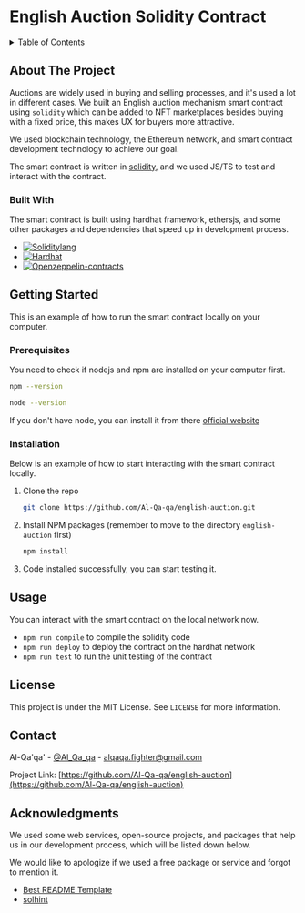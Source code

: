 <!-- PROJECT SHIELDS -->
<!--
*** I'm using markdown "reference style" links for readability.
*** Reference links are enclosed in brackets [ ] instead of parentheses ( ).
*** See the bottom of this document for the declaration of the reference variables
*** for contributors-url, forks-url, etc. This is an optional, concise syntax you may use.
*** https://www.markdownguide.org/basic-syntax/#reference-style-links
-->


<!-- PROJECT LOGO -->
<h1>English Auction Solidity Contract</h1>



<!-- TABLE OF CONTENTS -->
<details>
  <summary>Table of Contents</summary>
  <ol>
    <li>
      <a href="#about-the-project">About The Project</a>
      <ul>
        <li><a href="#built-with">Built With</a></li>
      </ul>
    </li>
    <li>
      <a href="#getting-started">Getting Started</a>
      <ul>
        <li><a href="#prerequisites">Prerequisites</a></li>
        <li><a href="#installation">Installation</a></li>
      </ul>
    </li>
    <li><a href="#usage">Usage</a></li>
    <li><a href="#license">License</a></li>
    <li><a href="#contact">Contact</a></li>
    <li><a href="#acknowledgments">Acknowledgments</a></li>
  </ol>
</details>

<!-- ABOUT THE PROJECT -->

## About The Project

Auctions are widely used in buying and selling processes, and it's used a lot in different cases.
We built an English auction mechanism smart contract using `solidity` which can be added to NFT marketplaces besides buying with a fixed price, this makes UX for buyers more attractive. 

We used blockchain technology, the Ethereum network, and smart contract development technology to achieve our goal.

The smart contract is written in [solidity](https://soliditylang.org/), and we used JS/TS to test and interact with the contract.




### Built With

The smart contract is built using hardhat framework, ethersjs, and some other packages and dependencies that speed up in development process.

* [![Soliditylang][Solidity]][Solidity-url]
* [![Hardhat][Hardhat]][Hardhat-url]
* [![Openzeppelin-contracts][Openzeppelin]][Openzeppelin-url]


<!-- GETTING STARTED -->
## Getting Started

This is an example of how to run the smart contract locally on your computer.

### Prerequisites

You need to check if nodejs and npm are installed on your computer first.

```sh
npm --version
```

```sh
node --version
```

If you don't have node, you can install it from there [official website](https://nodejs.org/en)


### Installation

Below is an example of how to start interacting with the smart contract locally.

1. Clone the repo
   ```sh
   git clone https://github.com/Al-Qa-qa/english-auction.git
   ```
2. Install NPM packages (remember to move to the directory `english-auction` first)
   ```sh
   npm install
   ```
3. Code installed successfully, you can start testing it.




<!-- USAGE EXAMPLES -->
## Usage

You can interact with the smart contract on the local network now.

- `npm run compile` to compile the solidity code
- `npm run deploy` to deploy the contract on the hardhat network
- `npm run test` to run the unit testing of the contract


<!-- LICENSE -->
## License

This project is under the MIT License. See `LICENSE` for more information.



<!-- CONTACT -->
## Contact

Al-Qa'qa' - [@Al_Qa_qa](https://twitter.com/Al_Qa_qa) - alqaqa.fighter@gmail.com

Project Link: [https://github.com/Al-Qa-qa/english-auction](https://github.com/Al-Qa-qa/english-auction)



<!-- ACKNOWLEDGMENTS -->
## Acknowledgments

We used some web services, open-source projects, and packages that help us in our development process, which will be listed down below.

We would like to apologize if we used a free package or service and forgot to mention it.


* [Best README Template](https://github.com/othneildrew/Best-README-Template)
* [solhint](https://github.com/protofire/solhint)




<!-- MARKDOWN LINKS & IMAGES -->
<!-- https://www.markdownguide.org/basic-syntax/#reference-style-links -->
[contributors-shield]: https://img.shields.io/github/contributors/othneildrew/Best-README-Template.svg?style=for-the-badge
[contributors-url]: https://github.com/othneildrew/Best-README-Template/graphs/contributors
[forks-shield]: https://img.shields.io/github/forks/othneildrew/Best-README-Template.svg?style=for-the-badge
[forks-url]: https://github.com/othneildrew/Best-README-Template/network/members
[stars-shield]: https://img.shields.io/github/stars/othneildrew/Best-README-Template.svg?style=for-the-badge
[stars-url]: https://github.com/othneildrew/Best-README-Template/stargazers
[issues-shield]: https://img.shields.io/github/issues/othneildrew/Best-README-Template.svg?style=for-the-badge
[issues-url]: https://github.com/othneildrew/Best-README-Template/issues
[license-shield]: https://img.shields.io/github/license/othneildrew/Best-README-Template.svg?style=for-the-badge
[license-url]: https://github.com/othneildrew/Best-README-Template/blob/master/LICENSE.txt
[linkedin-shield]: https://img.shields.io/badge/-LinkedIn-black.svg?style=for-the-badge&logo=linkedin&colorB=555
[linkedin-url]: https://linkedin.com/in/othneildrew
[product-screenshot]: images/screenshot.png

[Solidity]: https://img.shields.io/badge/solidity-363636?style=for-the-badge&logo=solidity&logoColor=white
[Solidity-url]: https://soliditylang.org/
[Hardhat]: https://img.shields.io/badge/hardhat-FFF100?style=for-the-badge&logoColor=black
[Hardhat-url]: https://hardhat.org/
[Chainlink]: https://img.shields.io/badge/chainlink-375BD2?style=for-the-badge&logo=chainlink&logoColor=white
[Chainlink-url]: https://chain.link/
[Openzeppelin]: https://img.shields.io/badge/open_zeppelin-412991?style=for-the-badge&logo=openzeppelin&logoColor=white
[Openzeppelin-url]: https://www.openzeppelin.com/contracts

